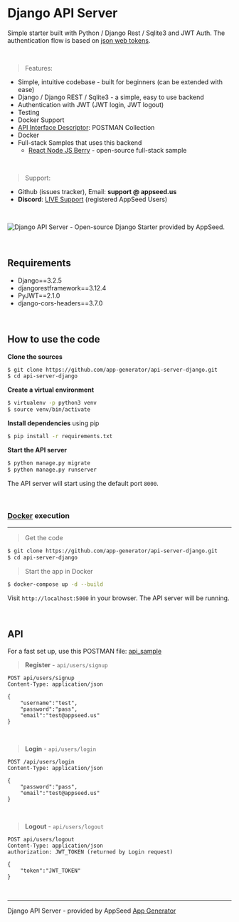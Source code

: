 
# Django API Server

Simple starter built with Python / Django Rest / Sqlite3 and JWT Auth. The authentication flow is based on [json web tokens](https://jwt.io).

<br />

> Features:

- Simple, intuitive codebase - built for beginners (can be extended with ease) 
- Django / Django REST / Sqlite3 - a simple, easy to use backend
- Authentication with JWT (JWT login, JWT logout)
- Testing
- Docker Support 
- [API Interface Descriptor](https://github.com/app-generator/api-server-Django/blob/master/media/api.postman_collection.json): POSTMAN Collection
- Docker 
- Full-stack Samples that uses this backend 
     - [React Node JS Berry](https://appseed.us/product/react-node-js-berry-dashboard) - open-source full-stack sample

<br />

> Support: 

- Github (issues tracker), Email: **support @ appseed.us** 
- **Discord**: [LIVE Support](https://discord.gg/fZC6hup) (registered AppSeed Users) 

<br />

![Django API Server - Open-source Django Starter provided by AppSeed.](https://user-images.githubusercontent.com/51070104/126252341-6961a681-767b-4aca-a95f-140da5af5f81.png) 

<br />

## Requirements
- Django==3.2.5
- djangorestframework==3.12.4
- PyJWT==2.1.0
- django-cors-headers==3.7.0 

<br />

## How to use the code

**Clone the sources**

```bash
$ git clone https://github.com/app-generator/api-server-django.git
$ cd api-server-django
```

**Create a virtual environment**

```bash
$ virtualenv -p python3 venv
$ source venv/bin/activate
```

**Install dependencies** using pip

```bash
$ pip install -r requirements.txt
```

**Start the API server** 

```bash
$ python manage.py migrate
$ python manage.py runserver
```

The API server will start using the default port `8000`.


<br />

### [Docker](https://www.docker.com/) execution
---

> Get the code

```bash
$ git clone https://github.com/app-generator/api-server-django.git
$ cd api-server-django
```

> Start the app in Docker

```bash
$ docker-compose up -d --build
```

Visit `http://localhost:5000` in your browser. The API server will be running.


<br />

## API

For a fast set up, use this POSTMAN file: [api_sample](https://github.com/app-generator/api-server-Django/blob/master/media/api.postman_collection.json)

> **Register** - `api/users/signup`

```
POST api/users/signup
Content-Type: application/json

{
    "username":"test",
    "password":"pass", 
    "email":"test@appseed.us"
}
```

<br />

> **Login** - `api/users/login`

```
POST /api/users/login
Content-Type: application/json

{
    "password":"pass", 
    "email":"test@appseed.us"
}
```

<br />

> **Logout** - `api/users/logout`

```
POST api/users/logout
Content-Type: application/json
authorization: JWT_TOKEN (returned by Login request)

{
    "token":"JWT_TOKEN"
}
```

<br />

---
Django API Server - provided by AppSeed [App Generator](https://appseed.us)
